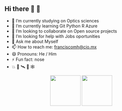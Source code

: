 ## Hi there 👋 🧒

 <!--
**IsraQuanDev/IsraQuanDev** is a ✨ _special_ ✨ repository because its `README.md` (this file) appears on your GitHub profile.

Here are some ideas to get you started:
--> 


- 🔭 I’m currently studying on Optics sciences
- 🌱 I’m currently learning Git Python R Azure
- 👯 I’m looking to collaborate on Open source projects
- 🤔 I’m looking for help with Jobs oportunities
- 💬 Ask me about Myself
- 📫 How to reach me: franciscomh@cio.mx
- 😄 Pronouns: He / Him
- ⚡ Fun fact: nose
- :boom: 👻 🛰️ 🏀 🕸️

<div id="header" align="center">
  
  <img src="https://media0.giphy.com/media/M9gbBd9nbDrOTu1Mqx/giphy.gif?cid=790b76113b50c80b80ec3bc6ffa295059abef0d13b0838a4&rid=giphy.gif&ct=s" width="100"/>
  <img src="https://media2.giphy.com/media/eUQe4sylGGrbRU5wvj/200w.webp" 
  width = "100"/>
</div>
 
